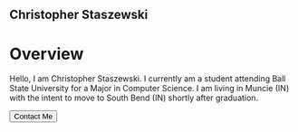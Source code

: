 
## Christopher Staszewski

# Overview
Hello, I am Christopher Staszewski. I currently am a student attending Ball State University for a Major in Computer Science. I am living in Muncie (IN) with the intent to move to South Bend (IN) shortly after graduation.

<button name="AboutMe" onclick="https://cjstas.github.io/Contact">Contact Me</button>

